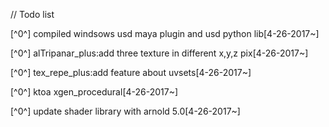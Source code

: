 // Todo list

[^0^] compiled windsows usd maya plugin and usd python lib[4-26-2017~]

[^0^] alTripanar_plus:add three texture in different x,y,z pix[4-26-2017~] 

[^0^] tex_repe_plus:add feature about uvsets[4-26-2017~]

[^0^] ktoa xgen_procedural[4-26-2017~]

[^0^] update shader library with arnold 5.0[4-26-2017~]